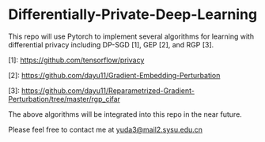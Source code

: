 # Differentially-Private-Deep-Learning

This repo will use Pytorch to implement several algorithms for learning with differential privacy including DP-SGD \[1\], GEP \[2\], and RGP \[3\].

\[1\]: https://github.com/tensorflow/privacy

\[2\]: https://github.com/dayu11/Gradient-Embedding-Perturbation

\[3\]: https://github.com/dayu11/Reparametrized-Gradient-Perturbation/tree/master/rgp_cifar


The above algorithms will be integrated into this repo in the near future.


Please feel free to contact me at yuda3@mail2.sysu.edu.cn
